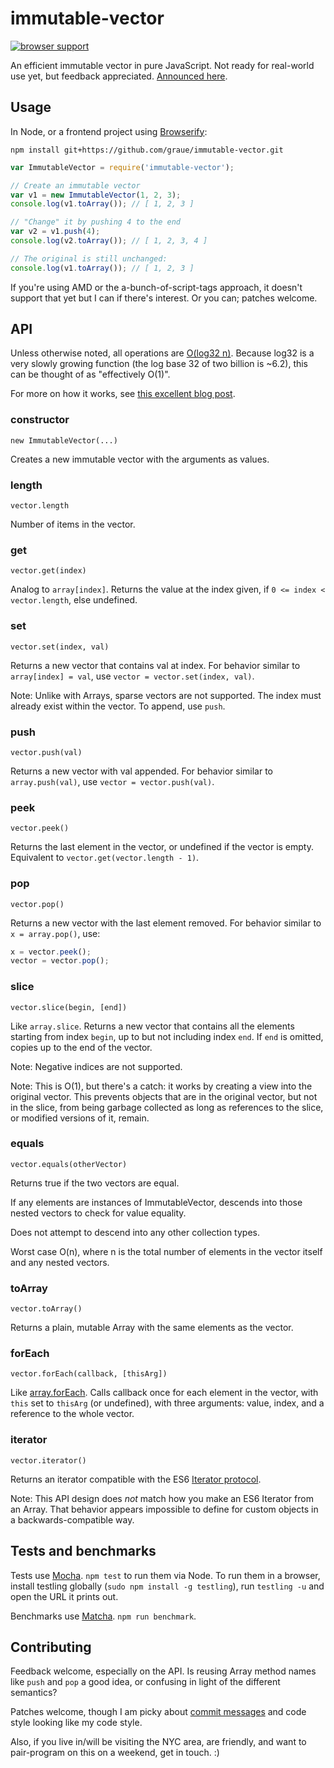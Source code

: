 # immutable-vector

[![browser support](https://ci.testling.com/graue/immutable-vector.png)](https://ci.testling.com/graue/immutable-vector)

An efficient immutable vector in pure JavaScript. Not ready for
real-world use yet, but feedback appreciated. [Announced
here](https://scott.mn/2014/03/24/implementing_immutable_vectors_javascript/).


## Usage

In Node, or a frontend project using
[Browserify](http://browserify.org):

`npm install git+https://github.com/graue/immutable-vector.git`

~~~.js
var ImmutableVector = require('immutable-vector');

// Create an immutable vector
var v1 = new ImmutableVector(1, 2, 3);
console.log(v1.toArray()); // [ 1, 2, 3 ]

// "Change" it by pushing 4 to the end
var v2 = v1.push(4);
console.log(v2.toArray()); // [ 1, 2, 3, 4 ]

// The original is still unchanged:
console.log(v1.toArray()); // [ 1, 2, 3 ]
~~~

If you're using AMD or the a-bunch-of-script-tags approach, it doesn't
support that yet but I can if there's interest. Or you can; patches
welcome.


## API

Unless otherwise noted, all operations are [O(log32
n)](https://en.wikipedia.org/wiki/Big_O_notation). Because log32 is a
very slowly growing function (the log base 32 of two billion is ~6.2),
this can be thought of as "effectively O(1)".

For more on how it works, see [this excellent blog
post](http://hypirion.com/musings/understanding-persistent-vector-pt-1).

### constructor

`new ImmutableVector(...)`

Creates a new immutable vector with the arguments as values.

### length

`vector.length`

Number of items in the vector.

### get

`vector.get(index)`

Analog to `array[index]`. Returns the value at the index given, if `0
<= index < vector.length`, else undefined.

### set

`vector.set(index, val)`

Returns a new vector that contains val at index. For behavior similar
to `array[index] = val`, use `vector = vector.set(index, val)`.

Note: Unlike with Arrays, sparse vectors are not supported. The index
must already exist within the vector. To append, use `push`.

### push

`vector.push(val)`

Returns a new vector with val appended. For behavior similar to
`array.push(val)`, use `vector = vector.push(val)`.

### peek

`vector.peek()`

Returns the last element in the vector, or undefined if the vector is
empty. Equivalent to `vector.get(vector.length - 1)`.

### pop

`vector.pop()`

Returns a new vector with the last element removed. For behavior
similar to `x = array.pop()`, use:

~~~.js
x = vector.peek();
vector = vector.pop();
~~~

### slice

`vector.slice(begin, [end])`

Like `array.slice`. Returns a new vector that contains all the
elements starting from index `begin`, up to but not including index
`end`. If `end` is omitted, copies up to the end of the vector.

Note: Negative indices are not supported.

Note: This is O(1), but there's a catch: it works by creating a view
into the original vector. This prevents objects that are in the
original vector, but not in the slice, from being garbage collected as
long as references to the slice, or modified versions of it, remain.

### equals

`vector.equals(otherVector)`

Returns true if the two vectors are equal.

If any elements are instances of ImmutableVector, descends into those
nested vectors to check for value equality.

Does not attempt to descend into any other collection types.

Worst case O(n), where n is the total number of elements in the vector
itself and any nested vectors.

### toArray

`vector.toArray()`

Returns a plain, mutable Array with the same elements as the vector.

### forEach

`vector.forEach(callback, [thisArg])`

Like
[array.forEach](https://developer.mozilla.org/en-US/docs/Web/JavaScript/Reference/Global_Objects/Array/forEach).
Calls callback once for each element in the vector, with `this` set to
`thisArg` (or undefined), with three arguments: value, index, and a
reference to the whole vector.

### iterator

`vector.iterator()`

Returns an iterator compatible with the ES6 [Iterator
protocol](https://developer.mozilla.org/en-US/docs/Web/JavaScript/Guide/The_Iterator_protocol).

Note: This API design does *not* match how you make an ES6 Iterator
from an Array. That behavior appears impossible to define for custom
objects in a backwards-compatible way.


## Tests and benchmarks

Tests use [Mocha](http://visionmedia.github.io/mocha/). `npm test` to
run them via Node. To run them in a browser, install testling globally
(`sudo npm install -g testling`), run `testling -u` and open the URL
it prints out.

Benchmarks use [Matcha](https://github.com/logicalparadox/matcha).
`npm run benchmark`.


## Contributing

Feedback welcome, especially on the API. Is reusing Array method names
like `push` and `pop` a good idea, or confusing in light of the
different semantics?

Patches welcome, though I am picky about [commit
messages](http://tbaggery.com/2008/04/19/a-note-about-git-commit-messages.html)
and code style looking like my code style.

Also, if you live in/will be visiting the NYC area, are friendly, and
want to pair-program on this on a weekend, get in touch. :)
